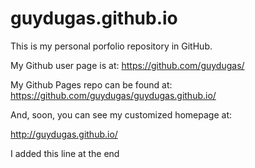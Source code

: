 # guydugas.github.io

This is my personal porfolio repository in GitHub.

My Github user page is at: 
https://github.com/guydugas/

My Github Pages repo can be found at:  
https://github.com/guydugas/guydugas.github.io/

And, soon, you can see my customized homepage at:

http://guydugas.github.io/

I added this line at the end

